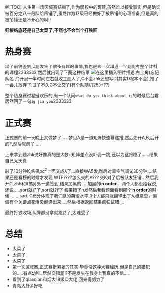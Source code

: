 @[TOC]
人生第一场区域赛结束了,作为弱校中的蒟蒻,虽然难以接受事实,但是确实被百分之八十的队给吊锤了,虽然作为17级已经做好了被吊锤的心理准备,但是真的被吊锤还是不开心的啊!!


**归根结底还是自己太菜了,不然也不会当个打铁匠**


# 热身赛
出了前俩签到,C题发生了很多有趣的事情,我也是第一次知道一个题能考整个计科的课程2333333
然后就出现了下面这种结果
![在这里插入图片描述](https://img-blog.csdnimg.cn/20181105144859734.jpg?x-oss-process=image/watermark,type_ZmFuZ3poZW5naGVpdGk,shadow_10,text_aHR0cHM6Ly9ibG9nLmNzZG4ubmV0L2Jlc3Rzb3J0,size_16,color_FFFFFF,t_70)
右上角(忘记队名了)开局一半时间左右就收工走人了,C不会zhh还想写D(其实D根本不会),推了一会儿放弃了.过了不久C不让交了(有个队随机250+??)

整个热身赛过程挺欢乐的,有一个队问`what do you think about ig`的时候后台君居然回了一句`ig jia you`2333333
# 正式赛
正式赛的前一天晚上又做梦了......梦见A是一道矩阵快速幂递推,然后先开A,B,后开的F,然后就醒了.....

上来拿到题zhh说好像真的是大数+矩阵差点没吓我一跳,还以为这把稳了......结果自己太天真

敲了10分钟K,结果$pc^2$上面交成A了...直接WA5发,然后对着空气调试30分钟....结果还是看榜的时候才发现
WTF????怎么交的A???
交K对了后被队友狂锤..
然后我开C,zhh和lf搞另外一道签到,结果加黑的.....加黑的**in order**....两个人都没给我说,还说.....sort就好了,sort就好了
结果错了n发然后我看题面看到那个**in order**的时候........sad.
C充分体现了我们队的英语水平,3个人都只能翻译出了大概意思，偏偏有个关键点死活没翻译出来.....然后根据返回结果疯狂试错....

最终打铁收场,队牌都没拿就跑路了,太难受了
# 总结
- 太菜了
- 太菜了
- 太菜了
- 第一次区域赛,正式赛挺紧张的其实.毕竟没这种大赛经历,但是自己的错犯的.....有点幼稚..居然交错题!?不是发生在我身上我真的不信....
- 看到了qianqian和烟大18级IO大佬,回来得努力了
- 青岛大虾真好吃
